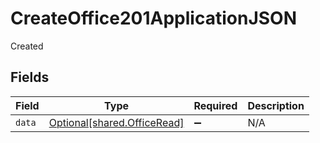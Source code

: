 # CreateOffice201ApplicationJSON

Created


## Fields

| Field                                                                | Type                                                                 | Required                                                             | Description                                                          |
| -------------------------------------------------------------------- | -------------------------------------------------------------------- | -------------------------------------------------------------------- | -------------------------------------------------------------------- |
| `data`                                                               | [Optional[shared.OfficeRead]](undefined/models/shared/officeread.md) | :heavy_minus_sign:                                                   | N/A                                                                  |